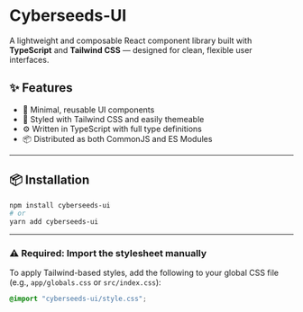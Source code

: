 # Cyberseeds-UI

A lightweight and composable React component library built with **TypeScript** and **Tailwind CSS** — designed for clean, flexible user interfaces.

## ✨ Features

- 💎 Minimal, reusable UI components
- 🎨 Styled with Tailwind CSS and easily themeable
- ⚙️ Written in TypeScript with full type definitions
- 📦 Distributed as both CommonJS and ES Modules

---

## 📦 Installation

```bash
npm install cyberseeds-ui
# or
yarn add cyberseeds-ui
```

---

### ⚠️ Required: Import the stylesheet manually

To apply Tailwind-based styles, add the following to your global CSS file (e.g., `app/globals.css` or `src/index.css`):

```css
@import "cyberseeds-ui/style.css";
```
